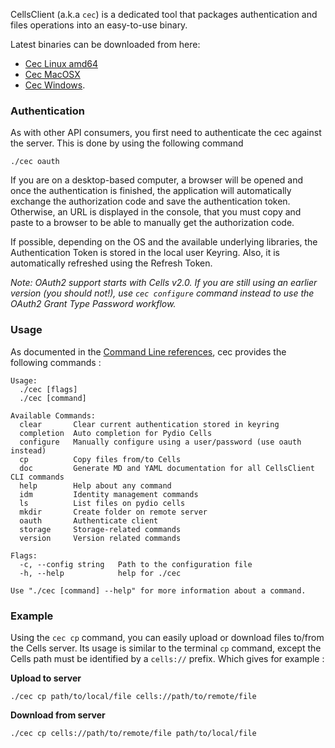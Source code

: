 CellsClient (a.k.a `cec`) is a dedicated tool that packages authentication and files operations into an easy-to-use binary. 

Latest binaries can be downloaded from here: 

- [Cec Linux amd64](https://download.pydio.com/latest/cells-client/release/{latest}/linux-amd64/cec)
- [Cec MacOSX](https://download.pydio.com/latest/cells-client/release/{latest}/darwin-amd64/cec) 
- [Cec Windows](https://download.pydio.com/latest/cells-client/release/{latest}/windows-amd64/cec.exe). 

### Authentication

As with other API consumers, you first need to authenticate the cec against the server. This is done by using the following command 

```
./cec oauth
```
If you are on a desktop-based computer, a browser will be opened and once the authentication is finished, the application will automatically exchange the authorization code and save the authentication token. Otherwise, an URL is displayed in the console, that you must copy and paste to a browser to be able to manually get the authorization code.

If possible, depending on the OS and the available underlying libraries, the Authentication Token is stored in the local user Keyring. Also, it is automatically refreshed using the Refresh Token.

_Note: OAuth2 support starts with Cells v2.0. If you are still using an earlier version (you should not!), use `cec configure` command instead to use the OAuth2 Grant Type Password workflow._

### Usage

As documented in the [Command Line references](./cells-client-cec), cec provides the following commands :

```
Usage:
  ./cec [flags]
  ./cec [command]

Available Commands:
  clear       Clear current authentication stored in keyring
  completion  Auto completion for Pydio Cells
  configure   Manually configure using a user/password (use oauth instead)
  cp          Copy files from/to Cells
  doc         Generate MD and YAML documentation for all CellsClient CLI commands
  help        Help about any command
  idm         Identity management commands
  ls          List files on pydio cells
  mkdir       Create folder on remote server
  oauth       Authenticate client
  storage     Storage-related commands
  version     Version related commands

Flags:
  -c, --config string   Path to the configuration file
  -h, --help            help for ./cec

Use "./cec [command] --help" for more information about a command.
```

### Example

Using the `cec cp` command, you can easily upload or download files to/from the Cells server. Its usage is similar to the terminal `cp` command, except the Cells path must be identified by a `cells://` prefix. Which gives for example : 

**Upload to server**
```
./cec cp path/to/local/file cells://path/to/remote/file
```

**Download from server**
```
./cec cp cells://path/to/remote/file path/to/local/file
```